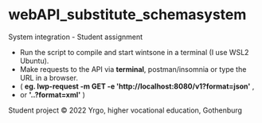 # webAPI_substitute_schemasystem
System integration - Student assignment

- Run the script to compile and start wintsone in a terminal (I use WSL2 Ubuntu).
- Make requests to the API via **terminal**, postman/insomnia or type the URL in a browser.
- ( **eg. lwp-request -m GET -e 'http://localhost:8080/v1?format=json'** , 
- or **'..?format=xml'** )

Student project © 2022 Yrgo, higher vocational education, Gothenburg
